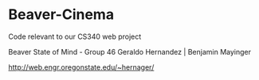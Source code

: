 # Beaver-Cinema
Code relevant to our CS340 web project

Beaver State of Mind - Group 46
Geraldo Hernandez | Benjamin Mayinger

http://web.engr.oregonstate.edu/~hernager/
